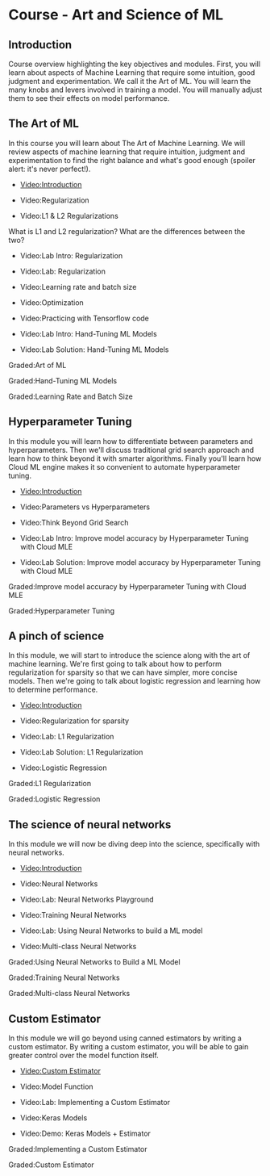 # Course - Art and Science of ML

## Introduction

Course overview highlighting the key objectives and modules. First, you will learn about aspects of Machine Learning that require some intuition, good judgment and experimentation. We call it the Art of ML. You will learn the many knobs and levers involved in training a model. You will manually adjust them to see their effects on model performance.

## The Art of ML

In this course you will learn about The Art of Machine Learning. We will review aspects of machine learning that require intuition, judgment and experimentation to find the right balance and what's good enough (spoiler alert: it's never perfect!).

- [Video:Introduction](https://www.coursera.org/lecture/art-science-ml/introduction-hmDRB)

- Video:Regularization

- Video:L1 & L2 Regularizations

What is L1 and L2 regularization? What are the differences between the two?

- Video:Lab Intro: Regularization

- Video:Lab: Regularization

- Video:Learning rate and batch size

- Video:Optimization

- Video:Practicing with Tensorflow code

- Video:Lab Intro: Hand-Tuning ML Models

- Video:Lab Solution: Hand-Tuning ML Models

Graded:Art of ML

Graded:Hand-Tuning ML Models

Graded:Learning Rate and Batch Size

## Hyperparameter Tuning

In this module you will learn how to differentiate between parameters and hyperparameters. Then we'll discuss traditional grid search approach and learn how to think beyond it with smarter algorithms. Finally you'll learn how Cloud ML engine makes it so convenient to automate hyperparameter tuning.

- [Video:Introduction](https://www.coursera.org/lecture/art-science-ml/introduction-5MmFK)

- Video:Parameters vs Hyperparameters

- Video:Think Beyond Grid Search

- Video:Lab Intro: Improve model accuracy by Hyperparameter Tuning with Cloud MLE

- Video:Lab Solution: Improve model accuracy by Hyperparameter Tuning with Cloud MLE

Graded:Improve model accuracy by Hyperparameter Tuning with Cloud MLE

Graded:Hyperparameter Tuning

## A pinch of science

In this module, we will start to introduce the science along with the art of machine learning. We're first going to talk about how to perform regularization for sparsity so that we can have simpler, more concise models. Then we're going to talk about logistic regression and learning how to determine performance.

- [Video:Introduction](https://www.coursera.org/lecture/art-science-ml/introduction-VJ21w)

- Video:Regularization for sparsity

- Video:Lab: L1 Regularization

- Video:Lab Solution: L1 Regularization

- Video:Logistic Regression

Graded:L1 Regularization

Graded:Logistic Regression

## The science of neural networks

In this module we will now be diving deep into the science, specifically with neural networks.

- [Video:Introduction](https://www.coursera.org/lecture/art-science-ml/introduction-Mg92k)

- Video:Neural Networks

- Video:Lab: Neural Networks Playground

- Video:Training Neural Networks

- Video:Lab: Using Neural Networks to build a ML model

- Video:Multi-class Neural Networks

Graded:Using Neural Networks to Build a ML Model

Graded:Training Neural Networks

Graded:Multi-class Neural Networks

## Custom Estimator

In this module we will go beyond using canned estimators by writing a custom estimator. By writing a custom estimator, you will be able to gain greater control over the model function itself.

- [Video:Custom Estimator](https://www.coursera.org/lecture/art-science-ml/custom-estimator-TM4pV)

- Video:Model Function

- Video:Lab: Implementing a Custom Estimator

- Video:Keras Models

- Video:Demo: Keras Models + Estimator

Graded:Implementing a Custom Estimator

Graded:Custom Estimator
